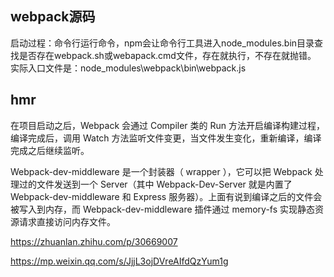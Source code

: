 
## webpack源码

启动过程：命令行运行命令，npm会让命令行工具进入node_modules\.bin目录查找是否存在webpack.sh或webapack.cmd文件，存在就执行，不存在就抛错。
实际入口文件是：node_modules\webpack\bin\webpack.js

## hmr
在项目启动之后，Webpack 会通过 Compiler 类的 Run 方法开启编译构建过程，编译完成后，调用 Watch 方法监听文件变更，当文件发生变化，重新编译，编译完成之后继续监听。

 Webpack-dev-middleware 是一个封装器（ wrapper ），它可以把 Webpack 处理过的文件发送到一个 Server（其中 Webpack-Dev-Server 就是内置了 Webpack-dev-middleware 和 Express 服务器）。上面有说到编译之后的文件会被写入到内存，而 Webpack-dev-middleware 插件通过 memory-fs 实现静态资源请求直接访问内存文件。


 https://zhuanlan.zhihu.com/p/30669007

https://mp.weixin.qq.com/s/JjjL3ojDVreAIfdQzYum1g
